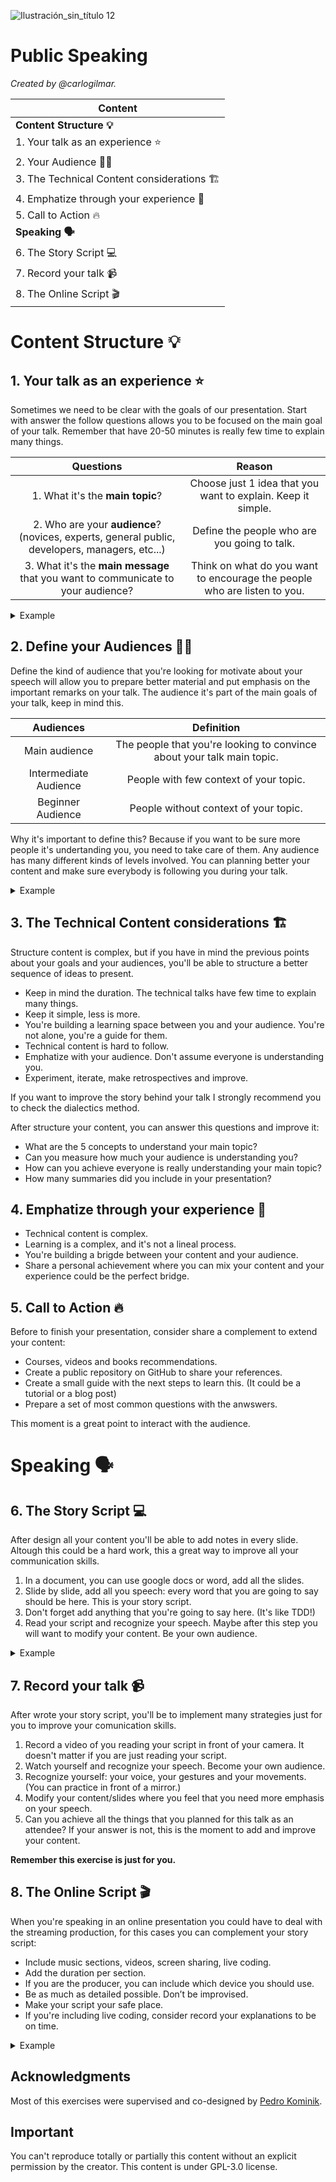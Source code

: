 ![Ilustración_sin_título 12](https://user-images.githubusercontent.com/17634377/210303711-ae70aeb7-0743-44bf-9595-8f7e47f8b5d1.png)

# Public Speaking

*Created by @carlogilmar.*

|Content|
|---|
| **Content Structure 💡** |
|1. Your talk as an experience ⭐️|
|2. Your Audience 🤼‍♂️|
|3. The Technical Content considerations 🏗️|
|4. Emphatize through your experience 💖
|5. Call to Action 🔥|
| **Speaking 🗣️** |
| 6. The Story Script 💻|
| 7. Record your talk 📹 |
| 8. The Online Script 🎬 |

# Content Structure 💡
## 1. Your talk as an experience ⭐️

Sometimes we need to be clear with the goals of our presentation. Start with answer the follow questions allows you to be focused on the main goal of your talk. Remember that have 20-50 minutes is really few time to explain many things. 

| Questions | Reason |
|:----:|:---:| 
| 1. What it's the **main topic**? | Choose just 1 idea that you want to explain. Keep it simple. |
| 2. Who are your **audience**? (novices, experts, general public, developers, managers, etc...)| Define the people who are you going to talk. |
| 3. What it's the **main message** that you want to communicate to your audience? | Think on what do you want to encourage the people who are listen to you. |

<details>
  <summary>Example</summary>

| Your Talk Title | The BEAM Processes |
|:----:|:---:| 
| What it's the **main topic**? | Show how a BEAM process works. |
| Who are your **audience**? | Developers with experience in Erlang/Elixir with few knowledge about OTP. |
| What it's the **main message** that you want to communicate to your audience? | Learn processes it's a great way to start to understand how BEAM works. |
  
</details>

## 2. Define your Audiences 🤼‍♂️

Define the kind of audience that you're looking for motivate about your speech will allow you to prepare better material and put emphasis on the important remarks on your talk. The audience it's part of the main goals of your talk, keep in mind this.

| Audiences | Definition |
|:----:|:----:|
| Main audience | The people that you're looking to convince about your talk main topic. |
| Intermediate Audience | People with few context of your topic. |
| Beginner Audience | People without context of your topic. |

Why it's important to define this? Because if you want to be sure more people it's undertanding you, you need to take care of them. Any audience has many different kinds of levels involved. You can planning better your content and make sure everybody is following you during your talk.

<details>
  <summary>Example</summary>

| Audiences | Definition |
|:----:|:----:|
| Main audience | Developers with experience in Erlang/Elixir with few knowledge about OTP. |
| Intermediate Audience | Developers starting his journey in Erlang/Elixir. |
| Beginner Audience | Developers without any context about the BEAM world. |
  
</details>

## 3. The Technical Content considerations 🏗️

Structure content is complex, but if you have in mind the previous points about your goals and your audiences, you'll be able to structure a better sequence of ideas to present.

- Keep in mind the duration. The technical talks have few time to explain many things.
- Keep it simple, less is more.
- You're building a learning space between you and your audience. You're not alone, you're a guide for them.
- Technical content is hard to follow.
- Emphatize with your audience. Don't assume everyone is understanding you.
- Experiment, iterate, make retrospectives and improve.

If you want to improve the story behind your talk I strongly recommend you to check the dialectics method.

After structure your content, you can answer this questions and improve it:

- What are the 5 concepts to understand your main topic?
- Can you measure how much your audience is understanding you?
- How can you achieve everyone is really understanding your main topic?
- How many summaries did you include in your presentation? 

## 4. Emphatize through your experience 💖

- Technical content is complex. 
- Learning is a complex, and it's not a lineal process. 
- You're building a brigde between your content and your audience.
- Share a personal achievement where you can mix your content and your experience could be the perfect bridge.

## 5. Call to Action 🔥

Before to finish your presentation, consider share a complement to extend your content:

- Courses, videos and books recommendations.
- Create a public repository on GitHub to share your references.
- Create a small guide with the next steps to learn this. (It could be a tutorial or a blog post)
- Prepare a set of most common questions with the anwswers.  

This moment is a great point to interact with the audience. 

# Speaking 🗣️
## 6. The Story Script 💻

After design all your content you'll be able to add notes in every slide. Altough this could be a hard work, this a great way to improve all your communication skills.

1. In a document, you can use google docs or word, add all the slides. 
2. Slide by slide, add all you speech: every word that you are going to say should be here. This is your story script.
3. Don't forget add anything that you're going to say here. (It's like TDD!)
4. Read your script and recognize your speech. Maybe after this step you will want to modify your content. Be your own audience.

<details>
  <summary>Example</summary>

<img width="1280" alt="image" src="https://user-images.githubusercontent.com/17634377/209619542-6e09e579-a6e2-4dea-9bfd-612bddcbae2c.png">

<img width="1276" alt="image" src="https://user-images.githubusercontent.com/17634377/209619643-0ba89f0f-32c0-42dd-bf26-5782a6a5188e.png">

You can read an example: [here](script.pdf).
</details>

## 7. Record your talk 📹

After wrote your story script, you'll be to implement many strategies just for you to improve your comunication skills.

1. Record a video of you reading your script in front of your camera. It doesn't matter if you are just reading your script. 
2. Watch yourself and recognize your speech. Become your own audience. 
3. Recognize yourself: your voice, your gestures and your movements. (You can practice in front of a mirror.)
4. Modify your content/slides where you feel that you need more emphasis on your speech. 
5. Can you achieve all the things that you planned for this talk as an attendee? If your answer is not, this is the moment to add and improve your content. 

**Remember this exercise is just for you.**

## 8. The Online Script 🎬

When you're speaking in an online presentation you could have to deal with the streaming production, for this cases you can complement your story script:

- Include music sections, videos, screen sharing, live coding.
- Add the duration per section.
- If you are the producer, you can include which device you should use.
- Be as much as detailed possible. Don’t be improvised. 
- Make your script your safe place.
- If you're including live coding, consider record your explanations to be on time. 

<details>
  <summary>Example</summary>
  <img width="1179" alt="image" src="https://user-images.githubusercontent.com/17634377/209623120-148e3d3e-8c89-45c2-9b53-982914919351.png">
</details>

## Acknowledgments

Most of this exercises were supervised and co-designed by [Pedro Kominik](https://twitter.com/PedroKominik).

## Important 

You can't reproduce totally or partially this content without an explicit permission by the creator. This content is under GPL-3.0 license.
